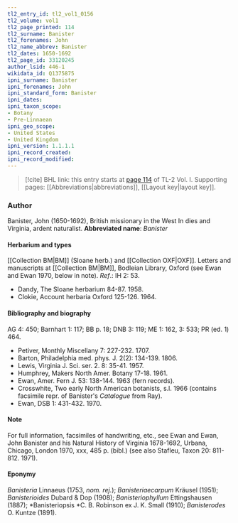 ```yaml
---
tl2_entry_id: tl2_vol1_0156
tl2_volume: vol1
tl2_page_printed: 114
tl2_surname: Banister
tl2_forenames: John
tl2_name_abbrev: Banister
tl2_dates: 1650-1692
tl2_page_id: 33120245
author_lsid: 446-1
wikidata_id: Q1375875
ipni_surname: Banister
ipni_forenames: John
ipni_standard_form: Banister
ipni_dates: 
ipni_taxon_scope: 
- Botany
- Pre-Linnaean
ipni_geo_scope: 
- United States
- United Kingdom
ipni_version: 1.1.1.1
ipni_record_created: 
ipni_record_modified:
---
```



> [!cite] BHL link: this entry starts at [page 114](https://www.biodiversitylibrary.org/page/33120245) of TL-2 Vol. I.
> Supporting pages: [[Abbreviations|abbreviations]], [[Layout key|layout key]].

### Author

Banister, John (1650-1692), British missionary in the West In dies and Virginia, ardent naturalist. 
**Abbreviated name**: *Banister*

#### Herbarium and types

[[Collection BM|BM]] (Sloane herb.) and [[Collection OXF|OXF]]. Letters and manuscripts at [[Collection BM|BM]], Bodleian Library, Oxford (see Ewan and Ewan 1970, below in note).
*Ref*.: IH 2: 53.
- Dandy, The Sloane herbarium 84-87. 1958.
- Clokie, Account herbaria Oxford 125-126. 1964.

#### Bibliography and biography

AG 4: 450; Barnhart 1: 117; BB p. 18; DNB 3: 119; ME 1: 162, 3: 533; PR (ed. 1) 464.
- Petiver, Monthly Miscellany 7: 227-232. 1707.
- Barton, Philadelphia med. phys. J. 2(2): 134-139. 1806.
- Lewis, Virginia J. Sci. ser. 2. 8: 35-41. 1957.
- Humphrey, Makers North Amer. Botany 17-18. 1961.
- Ewan, Amer. Fern J. 53: 138-144. 1963 (fern records).
- Crosswhite, Two early North American botanists, s.l. 1966 (contains facsimile repr. of Banister's *Catalogue* from Ray).
- Ewan, DSB 1: 431-432. 1970.

#### Note

For full information, facsimiles of handwriting, etc., see Ewan and Ewan, John Banister and his Natural History of Virginia 1678-1692, Urbana, Chicago, London 1970, xxx, 485 p. (bibl.) (see also Stafleu, Taxon 20: 811-812. 1971).

#### Eponymy

*Banisteria* Linnaeus (1753, *nom. rej.*); *Banisteriaecarpum* Kräusel (1951); *Banisterioides* Dubard & Dop (1908); *Banisteriophyllum* Ettingshausen (1887); *Banisteriopsis *C. B. Robinson ex J. K. Small (1910); *Banisterodes* O. Kuntze (1891).

